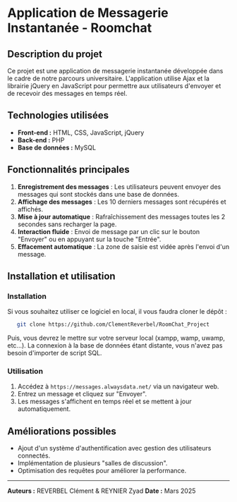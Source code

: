 # Application de Messagerie Instantanée - Roomchat

## Description du projet
Ce projet est une application de messagerie instantanée développée dans le cadre de notre parcours universitaire. L'application utilise Ajax et la librairie jQuery en JavaScript pour permettre aux utilisateurs d'envoyer et de recevoir des messages en temps réel.

## Technologies utilisées
- **Front-end :** HTML, CSS, JavaScript, jQuery
- **Back-end :** PHP
- **Base de données :** MySQL

## Fonctionnalités principales
1. **Enregistrement des messages** : Les utilisateurs peuvent envoyer des messages qui sont stockés dans une base de données.
2. **Affichage des messages** : Les 10 derniers messages sont récupérés et affichés.
3. **Mise à jour automatique** : Rafraîchissement des messages toutes les 2 secondes sans recharger la page.
4. **Interaction fluide** : Envoi de message par un clic sur le bouton "Envoyer" ou en appuyant sur la touche "Entrée".
5. **Effacement automatique** : La zone de saisie est vidée après l'envoi d'un message.

## Installation et utilisation
### Installation
Si vous souhaitez utiliser ce logiciel en local, il vous faudra cloner le dépôt :
 ```sh
    git clone https://github.com/ClementReverbel/RoomChat_Project
```
Puis, vous devrez le mettre sur votre serveur local (xampp, wamp, uwamp, etc...).
La connexion à la base de données étant distante, vous n'avez pas besoin d'importer de script SQL.

### Utilisation
1. Accédez à `https://messages.alwaysdata.net/` via un navigateur web.
2. Entrez un message et cliquez sur "Envoyer".
3. Les messages s'affichent en temps réel et se mettent à jour automatiquement.

## Améliorations possibles
- Ajout d'un système d'authentification avec gestion des utilisateurs connectés.
- Implémentation de plusieurs "salles de discussion".
- Optimisation des requêtes pour améliorer la performance.

---
**Auteurs :** REVERBEL Clément & REYNIER Zyad
**Date :** Mars 2025

